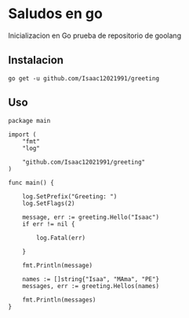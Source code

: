 # Saludos en go

Inicializacion en Go prueba de repositorio de goolang

## Instalacion
```go get -u github.com/Isaac12021991/greeting```

## Uso

```
package main

import (
	"fmt"
	"log"

	"github.com/Isaac12021991/greeting"
)

func main() {

	log.SetPrefix("Greeting: ")
	log.SetFlags(2)

	message, err := greeting.Hello("Isaac")
	if err != nil {

		log.Fatal(err)

	}

	fmt.Println(message)

	names := []string{"Isaa", "MAma", "PE"}
	messages, err := greeting.Hellos(names)

	fmt.Println(messages)
}


```